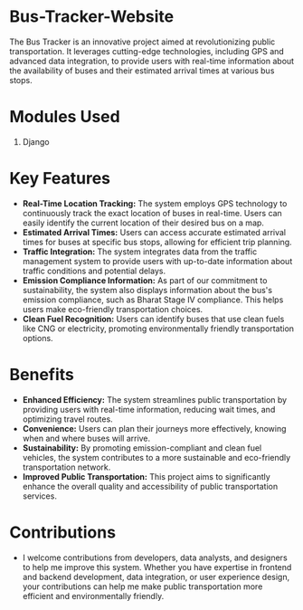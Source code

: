 # Bus-Tracker-Website

The Bus Tracker is an innovative project aimed at revolutionizing public transportation. It leverages cutting-edge technologies, including GPS and advanced data integration, to provide users with real-time information about the availability of buses and their estimated arrival times at various bus stops.

# Modules Used

1. Django

# Key Features

- **Real-Time Location Tracking:** The system employs GPS technology to continuously track the exact location of buses in real-time. Users can easily identify the current location of their desired bus on a map.
- **Estimated Arrival Times:** Users can access accurate estimated arrival times for buses at specific bus stops, allowing for efficient trip planning.
- **Traffic Integration:** The system integrates data from the traffic management system to provide users with up-to-date information about traffic conditions and potential delays.
- **Emission Compliance Information:** As part of our commitment to sustainability, the system also displays information about the bus's emission compliance, such as Bharat Stage IV compliance. This helps users make eco-friendly transportation choices.
- **Clean Fuel Recognition:** Users can identify buses that use clean fuels like CNG or electricity, promoting environmentally friendly transportation options.

# Benefits

- **Enhanced Efficiency:** The system streamlines public transportation by providing users with real-time information, reducing wait times, and optimizing travel routes.
- **Convenience:** Users can plan their journeys more effectively, knowing when and where buses will arrive.
- **Sustainability:** By promoting emission-compliant and clean fuel vehicles, the system contributes to a more sustainable and eco-friendly transportation network.
- **Improved Public Transportation:** This project aims to significantly enhance the overall quality and accessibility of public transportation services.

# Contributions
- I welcome contributions from developers, data analysts, and designers to help me improve this system. Whether you have expertise in frontend and backend development, data integration, or user experience design, your contributions can help me make public transportation more efficient and environmentally friendly.
